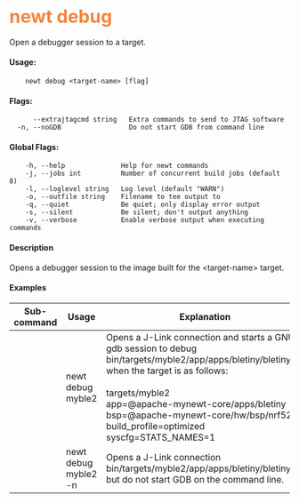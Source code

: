 ## <font color="#F2853F" style="font-size:24pt">newt debug </font>

Open a debugger session to a target. 

#### Usage: 

```no-highlight
    newt debug <target-name> [flag]
```
#### Flags:
```no-highlight
      --extrajtagcmd string   Extra commands to send to JTAG software
  -n, --noGDB                 Do not start GDB from command line
```

#### Global Flags:
```no-highlight
    -h, --help              Help for newt commands
    -j, --jobs int          Number of concurrent build jobs (default 8)
    -l, --loglevel string   Log level (default "WARN")
    -o, --outfile string    Filename to tee output to
    -q, --quiet             Be quiet; only display error output
    -s, --silent            Be silent; don't output anything
    -v, --verbose           Enable verbose output when executing commands
```
#### Description

Opens a debugger session to the image built for the &lt;target-name&gt; target.


#### Examples

 Sub-command  | Usage                  | Explanation 
-------------| -----------------------|-----------------
             | newt debug myble2  | Opens a J-Link connection and starts a GNU gdb session to debug bin/targets/myble2/app/apps/bletiny/bletiny.elf when the target is as follows: <br> <br> targets/myble2 <br> app=@apache-mynewt-core/apps/bletiny <br> bsp=@apache-mynewt-core/hw/bsp/nrf52dk <br> build_profile=optimized <br> syscfg=STATS_NAMES=1
             | newt debug myble2 -n  | Opens a J-Link connection bin/targets/myble2/app/apps/bletiny/bletiny.elf but do not start GDB on the command line. 
